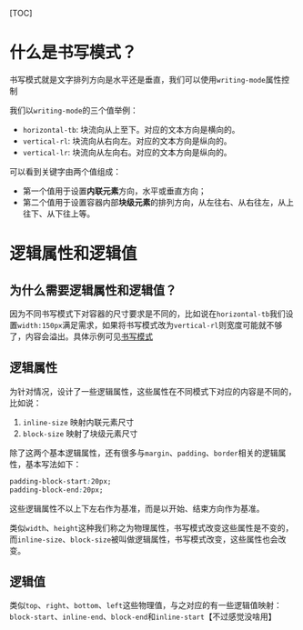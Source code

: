 [TOC]

# 什么是书写模式？
书写模式就是文字排列方向是水平还是垂直，我们可以使用`writing-mode`属性控制

我们以`writing-mode`的三个值举例：
- `horizontal-tb`: 块流向从上至下。对应的文本方向是横向的。
- `vertical-rl`: 块流向从右向左。对应的文本方向是纵向的。
- `vertical-lr`: 块流向从左向右。对应的文本方向是纵向的。

可以看到关键字由两个值组成：
- 第一个值用于设置**内联元素**方向，水平或垂直方向；
- 第二个值用于设置容器内部**块级元素**的排列方向，从左往右、从右往左，从上往下、从下往上等。

# 逻辑属性和逻辑值
## 为什么需要逻辑属性和逻辑值？
因为不同书写模式下对容器的尺寸要求是不同的，比如说在`horizontal-tb`我们设置`width:150px`满足需求，如果将书写模式改为`vertical-rl`则宽度可能就不够了，内容会溢出。具体示例可见[书写模式](https://developer.mozilla.org/zh-CN/docs/Learn/CSS/Building_blocks/Handling_different_text_directions)

## 逻辑属性
为针对情况，设计了一些逻辑属性，这些属性在不同模式下对应的内容是不同的，比如说：
1. `inline-size` 映射内联元素尺寸
2. `block-size` 映射了块级元素尺寸

除了这两个基本逻辑属性，还有很多与`margin`、`padding`、`border`相关的逻辑属性，基本写法如下：
```css
padding-block-start:20px;
padding-block-end:20px;
```
这些逻辑属性不以上下左右作为基准，而是以开始、结束方向作为基准。

类似`width`、`height`这种我们称之为物理属性，书写模式改变这些属性是不变的，而`inline-size`、`block-size`被叫做逻辑属性，书写模式改变，这些属性也会改变。

## 逻辑值
类似`top`、`right`、`bottom`、`left`这些物理值，与之对应的有一些逻辑值映射：`block-start`、`inline-end`、`block-end`和`inline-start`【不过感觉没啥用】